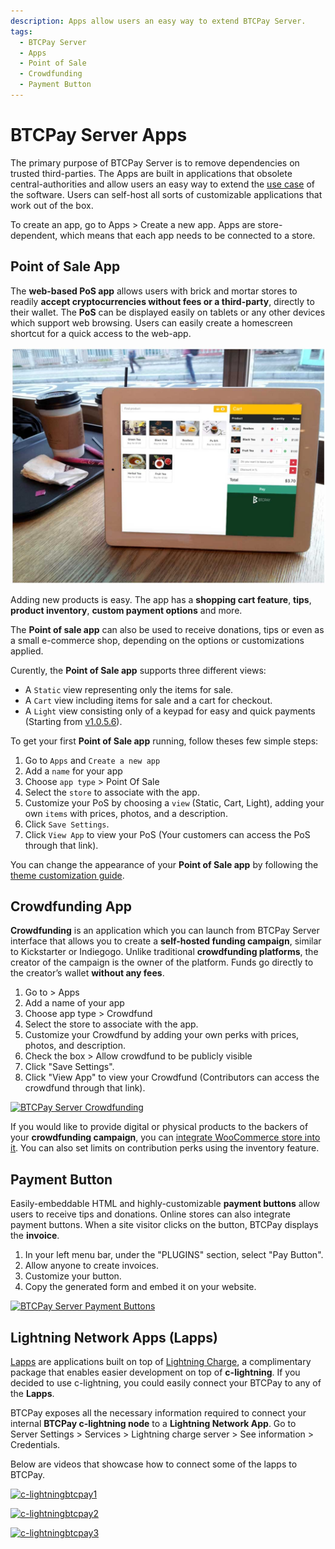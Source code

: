 ```yaml
---
description: Apps allow users an easy way to extend BTCPay Server.
tags:
  - BTCPay Server
  - Apps
  - Point of Sale
  - Crowdfunding
  - Payment Button
---
```


# BTCPay Server Apps

The primary purpose of BTCPay Server is to remove dependencies on trusted third-parties. The Apps are built in applications that obsolete central-authorities and allow users an easy way to extend the [use case](./UseCase.md) of the software. Users can self-host all sorts of customizable applications that work out of the box.

To create an app, go to Apps > Create a new app. Apps are store-dependent, which means that each app needs to be connected to a store.

## Point of Sale App

The **web-based PoS app** allows users with brick and mortar stores to readily **accept cryptocurrencies without fees or a third-party**, directly to their wallet. The **PoS** can be displayed easily on tablets or any other devices which support web browsing. Users can easily create a homescreen shortcut for a quick access to the web-app.

![BTCPay Pos](./img/BTCPayPointOfSale1.jpg)

Adding new products is easy. The app has a **shopping cart feature**, **tips**, **product inventory**, **custom payment options** and more.

The **Point of sale app** can also be used to receive donations, tips or even as a small e-commerce shop, depending on the options or customizations applied.

Curently, the **Point of Sale app** supports three different views:

- A `Static` view representing only the items for sale.
- A `Cart` view including items for sale and a cart for checkout.
- A `Light` view consisting only of a keypad for easy and quick payments (Starting from [v1.0.5.6](https://blog.btcpayserver.org/btcpay-server-1-0-5-6/#simplePOS)).

To get your first **Point of Sale app** running, follow theses few simple steps:

1. Go to `Apps` and `Create a new app`
2. Add a `name` for your app
3. Choose `app type` > Point Of Sale
4. Select the `store` to associate with the app.
5. Customize your PoS by choosing a `view` (Static, Cart, Light), adding your own `items` with prices, photos, and a description.
6. Click `Save Settings`.
7. Click `View App` to view your PoS (Your customers can access the PoS through that link).

You can change the appearance of your **Point of Sale app** by following the [theme customization guide](./Development/Theme.md).

## Crowdfunding App

**Crowdfunding** is an application which you can launch from BTCPay Server interface that allows you to create a **self-hosted funding campaign**, similar to Kickstarter or Indiegogo. Unlike traditional **crowdfunding platforms**, the creator of the campaign is the owner of the platform. Funds go directly to the creator’s wallet **without any fees**.

1. Go to > Apps
2. Add a name of your app
3. Choose app type > Crowdfund
4. Select the store to associate with the app.
5. Customize your Crowdfund by adding your own perks with prices, photos, and description.
6. Check the box > Allow crowdfund to be publicly visible
7. Click "Save Settings".
8. Click "View App" to view your Crowdfund (Contributors can access the crowdfund through that link).

[![BTCPay Server Crowdfunding](https://img.youtube.com/vi/tFbfyneDj88/mqdefault.jpg)](https://www.youtube.com/watch?v=tFbfyneDj88)

If you would like to provide digital or physical products to the backers of your **crowdfunding campaign**, you can [integrate WooCommerce store into it](./FAQ/Apps.md#how-to-integrate-woocommerce-store-into-a-btcpay-crowdfund-app). You can also set limits on contribution perks using the inventory feature.

## Payment Button

Easily-embeddable HTML and highly-customizable **payment buttons** allow users to receive tips and donations. Online stores can also integrate payment buttons. When a site visitor clicks on the button, BTCPay displays the **invoice**.

1. In your left menu bar, under the "PLUGINS" section, select "Pay Button".
2. Allow anyone to create invoices.
3. Customize your button.
4. Copy the generated form and embed it on your website.

[![BTCPay Server Payment Buttons](https://img.youtube.com/vi/MIWGvl6_WzI/mqdefault.jpg)](https://www.youtube.com/watch?v=MIWGvl6_WzI)

## Lightning Network Apps (Lapps)

[Lapps](https://blockstream.com/2018/03/29/blockstreams-week-of-lapps-ends/) are applications built on top of [Lightning Charge](https://blockstream.com/2018/01/16/lightning-charge/), a complimentary package that enables easier development on top of **c-lightning**. If you decided to use c-lightning, you could easily connect your BTCPay to any of the **Lapps**.

BTCPay exposes all the necessary information required to connect your internal **BTCPay c-lightning node** to a **Lightning Network App**. Go to Server Settings > Services > Lightning charge server > See information > Credentials.

Below are videos that showcase how to connect some of the lapps to BTCPay.

[![c-lightningbtcpay1](https://img.youtube.com/vi/6EHNq1anD1k/mqdefault.jpg)](https://www.youtube.com/watch?v=6EHNq1anD1k)

[![c-lightningbtcpay2](https://img.youtube.com/vi/ZbM3jcxau0o/mqdefault.jpg)](https://www.youtube.com/watch?v=ZbM3jcxau0o)

[![c-lightningbtcpay3](https://img.youtube.com/vi/EYrsU3LGpbI/mqdefault.jpg)](https://www.youtube.com/watch?v=EYrsU3LGpbI)

